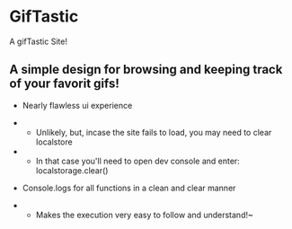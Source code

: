 # GifTastic
A gifTastic Site!

## A simple design for browsing and keeping track of your favorit gifs!
- Nearly flawless ui experience
- - Unlikely, but, incase the site fails to load, you may need to clear localstore
- - In that case you'll need to open dev console and enter: localstorage.clear()

- Console.logs for all functions in a clean and clear manner
- - Makes the execution very easy to follow and understand!~
